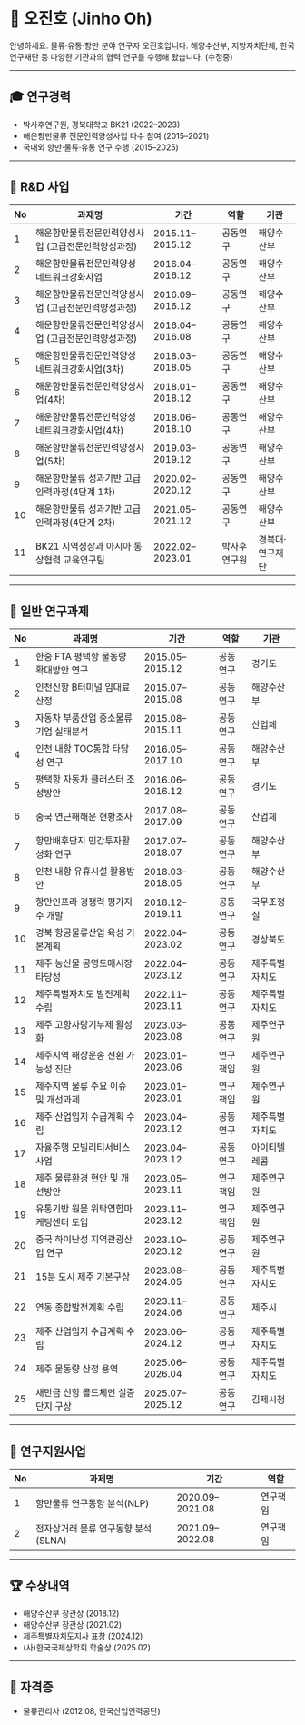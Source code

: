 # 🧭 오진호 (Jinho Oh)

안녕하세요. 물류·유통·항만 분야 연구자 오진호입니다.
해양수산부, 지방자치단체, 한국연구재단 등 다양한 기관과의 협력 연구를 수행해 왔습니다. (수정중)

---

## 🎓 연구경력
- 박사후연구원, 경북대학교 BK21 (2022–2023)
- 해운항만물류 전문인력양성사업 다수 참여 (2015–2021)
- 국내외 항만·물류·유통 연구 수행 (2015–2025)

---

## 🌿 R&D 사업

| No | 과제명 | 기간 | 역할 | 기관 |
|---|---|---|---|---|
|1| 해운항만물류전문인력양성사업 (고급전문인력양성과정) |2015.11–2015.12| 공동연구 | 해양수산부 |
|2| 해운항만물류전문인력양성 네트워크강화사업 |2016.04–2016.12| 공동연구 | 해양수산부 |
|3| 해운항만물류전문인력양성사업 (고급전문인력양성과정) |2016.09–2016.12| 공동연구 | 해양수산부 |
|4| 해운항만물류전문인력양성사업 (고급전문인력양성과정) |2016.04–2016.08| 공동연구 | 해양수산부 |
|5| 해운항만물류전문인력양성 네트워크강화사업(3차) |2018.03–2018.05| 공동연구 | 해양수산부 |
|6| 해운항만물류전문인력양성사업(4차) |2018.01–2018.12| 공동연구 | 해양수산부 |
|7| 해운항만물류전문인력양성 네트워크강화사업(4차) |2018.06–2018.10| 공동연구 | 해양수산부 |
|8| 해운항만물류전문인력양성사업(5차) |2019.03–2019.12| 공동연구 | 해양수산부 |
|9| 해운항만물류 성과기반 고급인력과정(4단계 1차) |2020.02–2020.12| 공동연구 | 해양수산부 |
|10| 해운항만물류 성과기반 고급인력과정(4단계 2차) |2021.05–2021.12| 공동연구 | 해양수산부 |
|11| BK21 지역성장과 아시아 통상협력 교육연구팀 |2022.02–2023.01| 박사후연구원 | 경북대·연구재단 |

---

## 📘 일반 연구과제

| No | 과제명 | 기간 | 역할 | 기관 |
|---|---|---|---|---|
|1| 한중 FTA 평택항 물동량 확대방안 연구 |2015.05–2015.12| 공동연구 | 경기도 |
|2| 인천신항 B터미널 임대료 산정 |2015.07–2015.08| 공동연구 | 해양수산부 |
|3| 자동차 부품산업 중소물류기업 실태분석 |2015.08–2015.11| 공동연구 | 산업체 |
|4| 인천 내항 TOC통합 타당성 연구 |2016.05–2017.10| 공동연구 | 해양수산부 |
|5| 평택항 자동차 클러스터 조성방안 |2016.06–2016.12| 공동연구 | 경기도 |
|6| 중국 연근해해운 현황조사 |2017.08–2017.09| 공동연구 | 산업체 |
|7| 항만배후단지 민간투자활성화 연구 |2017.07–2018.07| 공동연구 | 해양수산부 |
|8| 인천 내항 유휴시설 활용방안 |2018.03–2018.05| 공동연구 | 해양수산부 |
|9| 항만인프라 경쟁력 평가지수 개발 |2018.12–2019.11| 공동연구 | 국무조정실 |
|10| 경북 항공물류산업 육성 기본계획 |2022.04–2023.02| 공동연구 | 경상북도 |
|11| 제주 농산물 공영도매시장 타당성 |2022.04–2023.12| 공동연구 | 제주특별자치도 |
|12| 제주특별자치도 발전계획 수립 |2022.11–2023.11| 공동연구 | 제주특별자치도 |
|13| 제주 고향사랑기부제 활성화 |2023.03–2023.08| 공동연구 | 제주연구원 |
|14| 제주지역 해상운송 전환 가능성 진단 |2023.01–2023.06| 연구책임 | 제주연구원 |
|15| 제주지역 물류 주요 이슈 및 개선과제 |2023.01–2023.01| 연구책임 | 제주연구원 |
|16| 제주 산업입지 수급계획 수립 |2023.04–2023.12| 공동연구 | 제주특별자치도 |
|17| 자율주행 모빌리티서비스 사업 |2023.04–2023.12| 공동연구 | 아이티텔레콤 |
|18| 제주 물류환경 현안 및 개선방안 |2023.05–2023.11| 연구책임 | 제주연구원 |
|19| 유통기반 원물 위탁연합마케팅센터 도입 |2023.11–2023.12| 연구책임 | 제주연구원 |
|20| 중국 하이난성 지역관광산업 연구 |2023.10–2023.12| 공동연구 | 제주연구원 |
|21| 15분 도시 제주 기본구상 |2023.08–2024.05| 공동연구 | 제주특별자치도 |
|22| 연동 종합발전계획 수립 |2023.11–2024.06| 공동연구 | 제주시 |
|23| 제주 산업입지 수급계획 수립 |2023.06–2024.12| 공동연구 | 제주특별자치도 |
|24| 제주 물동량 산정 용역 |2025.06–2026.04| 공동연구 | 제주특별자치도 |
|25| 새만금 신항 콜드체인 실증단지 구상 |2025.07–2025.12| 공동연구 | 김제시청 |

---

## 📌 연구지원사업

| No | 과제명 | 기간 | 역할 |
|---|---|---|---|
|1| 항만물류 연구동향 분석(NLP) |2020.09–2021.08| 연구책임 |
|2| 전자상거래 물류 연구동향 분석(SLNA) |2021.09–2022.08| 연구책임 |

---

## 🏆 수상내역

- 해양수산부 장관상 (2018.12)
- 해양수산부 장관상 (2021.02)
- 제주특별자치도지사 표창 (2024.12)
- (사)한국국제상학회 학술상 (2025.02)

---

## 📑 자격증

- 물류관리사 (2012.08, 한국산업인력공단)
